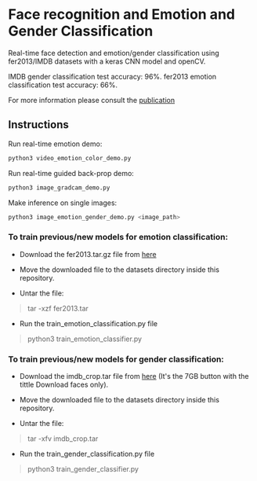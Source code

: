 # Face recognition and Emotion and Gender Classification

Real-time face detection and emotion/gender classification using fer2013/IMDB datasets with a keras CNN model and openCV.

IMDB gender classification test accuracy: 96%.
fer2013 emotion classification test accuracy: 66%.

For more information please consult the [publication](https://www.irjet.net/archives/V6/i5/IRJET-V6I5127.pdf)

## Instructions

Run real-time emotion demo:

```bash
python3 video_emotion_color_demo.py
```
Run real-time guided back-prop demo:
```bash
python3 image_gradcam_demo.py
```
Make inference on single images:
```bash
python3 image_emotion_gender_demo.py <image_path>
```




### To train previous/new models for emotion classification:


* Download the fer2013.tar.gz file from [here](https://www.kaggle.com/c/challenges-in-representation-learning-facial-expression-recognition-challenge/data)

* Move the downloaded file to the datasets directory inside this repository.

* Untar the file:
> tar -xzf fer2013.tar

* Run the train_emotion_classification.py file
> python3 train_emotion_classifier.py

### To train previous/new models for gender classification:

* Download the imdb_crop.tar file from [here](https://data.vision.ee.ethz.ch/cvl/rrothe/imdb-wiki/) (It's the 7GB button with the tittle Download faces only).

* Move the downloaded file to the datasets directory inside this repository.

* Untar the file:
> tar -xfv imdb_crop.tar

* Run the train_gender_classification.py file
> python3 train_gender_classifier.py


